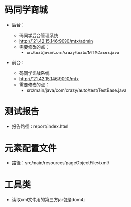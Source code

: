 
# 码同学商城
* 后台：
   - 码同学后台管理系统
   - http://121.42.15.146:9090/mtx/admin
   - 需要修改的点：
      + src/test/java/com/crazy/tests/MTXCases.java
   
* 前台：
   - 码同学实战系统
   - http://121.42.15.146:9090/mtx
   - 需要修改的点：
      + src/main/java/com/crazy/auto/test/TestBase.java

# 测试报告
   + 报告路径：report/index.html
   
# 元素配置文件
   + 路径：src/main/resources/pageObjectFiles/xml/
   
# 工具类
* 读取xml文件用的第三方jar包是dom4j
